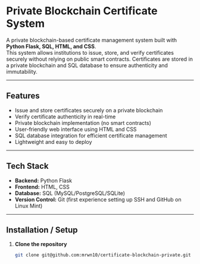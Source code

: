 # Private Blockchain Certificate System

A private blockchain-based certificate management system built with **Python Flask, SQL, HTML, and CSS**.  
This system allows institutions to issue, store, and verify certificates securely without relying on public smart contracts. Certificates are stored in a private blockchain and SQL database to ensure authenticity and immutability.

---

## Features

- Issue and store certificates securely on a private blockchain  
- Verify certificate authenticity in real-time  
- Private blockchain implementation (no smart contracts)  
- User-friendly web interface using HTML and CSS  
- SQL database integration for efficient certificate management  
- Lightweight and easy to deploy  

---

## Tech Stack

- **Backend:** Python Flask  
- **Frontend:** HTML, CSS  
- **Database:** SQL (MySQL/PostgreSQL/SQLite)  
- **Version Control:** Git (first experience setting up SSH and GitHub on Linux Mint)  

---

## Installation / Setup

1. **Clone the repository**
   ```bash
   git clone git@github.com:mrwn10/certificate-blockchain-private.git
